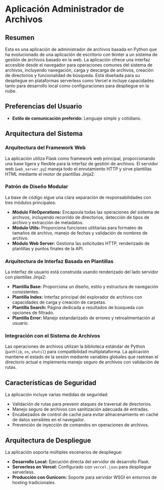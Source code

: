 # Aplicación Administrador de Archivos

## Resumen
Esta es una aplicación de administrador de archivos basada en Python que ha evolucionado de una aplicación de escritorio con tkinter a un sistema de gestión de archivos basado en la web. La aplicación ofrece una interfaz accesible desde el navegador para operaciones comunes del sistema de archivos, incluyendo navegación, carga y descarga de archivos, creación de directorios y funcionalidad de búsqueda. Está diseñada para su despliegue en plataformas serverless como Vercel e incluye capacidades tanto para desarrollo local como configuraciones para despliegue en la nube.

## Preferencias del Usuario
- **Estilo de comunicación preferido:** Lenguaje simple y cotidiano.

## Arquitectura del Sistema

### Arquitectura del Framework Web
La aplicación utiliza Flask como framework web principal, proporcionando una base ligera y flexible para la interfaz de gestión de archivos. El servidor web (`web_server.py`) maneja todo el enrutamiento HTTP y sirve plantillas HTML mediante el motor de plantillas Jinja2.

### Patrón de Diseño Modular
La base de código sigue una clara separación de responsabilidades con tres módulos principales:

- **Módulo FileOperations:** Encapsula todas las operaciones del sistema de archivos, incluyendo recorrido de directorios, detección de tipos de archivo y extracción de metadatos.  
- **Módulo Utils:** Proporciona funciones utilitarias para formateo de tamaños de archivo, manejo de fechas y validación de nombres de archivo.  
- **Módulo Web Server:** Gestiona las solicitudes HTTP, renderizado de plantillas y puntos finales de la API.

### Arquitectura de Interfaz Basada en Plantillas
La interfaz de usuario está construida usando renderizado del lado servidor con plantillas Jinja2:

- **Plantilla Base:** Proporciona un diseño, estilo y estructura de navegación consistentes.  
- **Plantilla Index:** Interfaz principal del explorador de archivos con capacidades de carga y creación de carpetas.  
- **Plantilla Search:** Página dedicada a resultados de búsqueda con opciones de filtrado.  
- **Plantilla Error:** Manejo estandarizado de errores y retroalimentación al usuario.

### Integración con el Sistema de Archivos
Las operaciones de archivos utilizan la biblioteca estándar de Python (`pathlib`, `os`, `shutil`) para compatibilidad multiplataforma. La aplicación mantiene el estado de la sesión mediante variables globales que rastrean el directorio actual e implementa manejo seguro de archivos con validación de rutas.

## Características de Seguridad
La aplicación incluye varias medidas de seguridad:

- Validación de rutas para prevenir ataques de traversal de directorios.  
- Manejo seguro de archivos con sanitización adecuada de entradas.  
- Encabezados de control de caché para evitar almacenamiento en caché de datos sensibles en el navegador.  
- Prevención de inyección de comandos en operaciones de archivos.

## Arquitectura de Despliegue
La aplicación soporta múltiples escenarios de despliegue:

- **Desarrollo Local:** Ejecución directa del servidor de desarrollo Flask.  
- **Serverless en Vercel:** Configurado con `vercel.json` para despliegue serverless.  
- **Producción con Gunicorn:** Soporte para servidor WSGI en entornos de hosting tradicionales.


